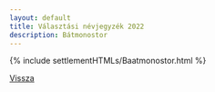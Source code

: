 ```yaml
---
layout: default
title: Választási névjegyzék 2022
description: Bátmonostor
---
```


{% include settlementHTMLs/Baatmonostor.html %}

[Vissza](../)